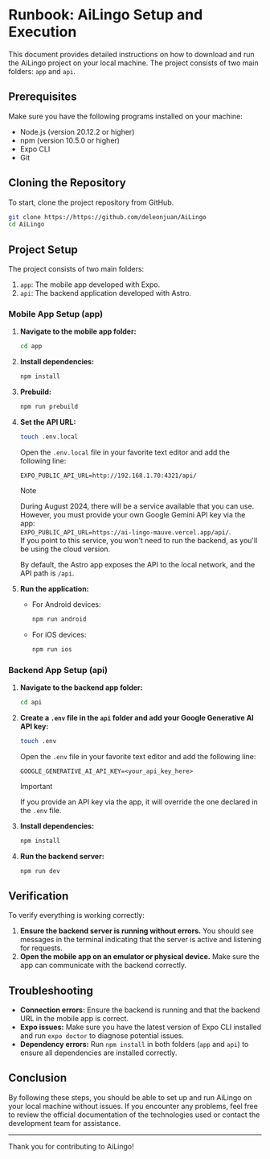 # Runbook: AiLingo Setup and Execution

This document provides detailed instructions on how to download and run the AiLingo project on your local machine. The project consists of two main folders: `app` and `api`.

## Prerequisites

Make sure you have the following programs installed on your machine:

- Node.js (version 20.12.2 or higher)
- npm (version 10.5.0 or higher)
- Expo CLI
- Git

## Cloning the Repository

To start, clone the project repository from GitHub.

```sh
git clone https://https://github.com/deleonjuan/AiLingo
cd AiLingo
```

## Project Setup

The project consists of two main folders:

1. `app`: The mobile app developed with Expo.
2. `api`: The backend application developed with Astro.

### Mobile App Setup (app)

1.  **Navigate to the mobile app folder:**

    ```sh
    cd app
    ```

2.  **Install dependencies:**

    ```sh
    npm install
    ```

3.  **Prebuild:**

    ```sh
    npm run prebuild
    ```

4.  **Set the API URL:**

    ```sh
    touch .env.local
    ```

    Open the `.env.local` file in your favorite text editor and add the following line:

    ```env
    EXPO_PUBLIC_API_URL=http://192.168.1.70:4321/api/
    ```

    > [!NOTE]  
    > During August 2024, there will be a service available that you can use. \
    > However, you must provide your own Google Gemini API key via the app: \
    > `EXPO_PUBLIC_API_URL=https://ai-lingo-mauve.vercel.app/api/`. \
    > If you point to this service, you won't need to run the backend, as you'll be using the cloud version.

    By default, the Astro app exposes the API to the local network, and the API path is `/api`.

5.  **Run the application:**

    - For Android devices:

      ```sh
      npm run android
      ```

    - For iOS devices:

      ```sh
      npm run ios
      ```

### Backend App Setup (api)

1. **Navigate to the backend app folder:**

   ```sh
   cd api
   ```

2. **Create a `.env` file in the `api` folder and add your Google Generative AI API key:**

   ```sh
   touch .env
   ```

   Open the `.env` file in your favorite text editor and add the following line:

   ```env
   GOOGLE_GENERATIVE_AI_API_KEY=<your_api_key_here>
   ```

   > [!IMPORTANT]  
   > If you provide an API key via the app, it will override the one declared in the `.env` file.

3. **Install dependencies:**

   ```sh
   npm install
   ```

4. **Run the backend server:**

   ```sh
   npm run dev
   ```

## Verification

To verify everything is working correctly:

1. **Ensure the backend server is running without errors.** You should see messages in the terminal indicating that the server is active and listening for requests.
2. **Open the mobile app on an emulator or physical device.** Make sure the app can communicate with the backend correctly.

## Troubleshooting

- **Connection errors:** Ensure the backend is running and that the backend URL in the mobile app is correct.
- **Expo issues:** Make sure you have the latest version of Expo CLI installed and run `expo doctor` to diagnose potential issues.
- **Dependency errors:** Run `npm install` in both folders (`app` and `api`) to ensure all dependencies are installed correctly.

## Conclusion

By following these steps, you should be able to set up and run AiLingo on your local machine without issues. If you encounter any problems, feel free to review the official documentation of the technologies used or contact the development team for assistance.

---

Thank you for contributing to AiLingo!